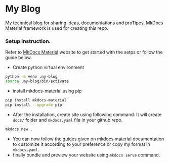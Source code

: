 # My Blog

My technical blog for sharing ideas, documentations and proTipes. MkDocs Material framework is used for creating this repo.


### Setup Instruction.

Refer to [MkDocs Material](https://squidfunk.github.io/mkdocs-material/getting-started/) website to get started with the setps or follow the guide below. 

- Create python virtual environment
```sh
python -m venv .my-blog
source .my-blog/bin/activate
```

- install mkdocs-material using pip
```sh
pip install mkdocs-material
pip install --upgrade pip
```

- After the installation, create site using following command. It will create `docs/` folder and `mkdocs.yaml` file in your github repo. 

```sh
mkdocs new .
```

- You can now follow the guides given on mkdocs material documentation to customize it according to your preference or copy my format in `mkdocs.yaml`. 
- finally bundle and preview your website using `mkdocs serve` command.


<!--
    Reference to Similar Blogs.

    - https://github.com/Andre601/blog
    - https://github.com/4kelly/material-mkdocs-blog
    - https://github.com/timvink/personal-site
    - https://github.com/james-willett/jameswillett.dev/tree/main

 -->